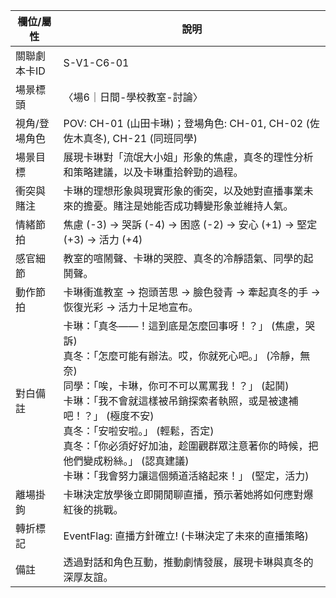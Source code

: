 | 欄位/屬性 | 說明 |
|---|---|
| 關聯劇本卡ID | S-V1-C6-01 |
| 場景標頭 | 〈場6｜日間-學校教室-討論〉 |
| 視角/登場角色 | POV: CH-01 (山田卡琳)；登場角色: CH-01, CH-02 (佐佐木真冬), CH-21 (同班同學) |
| 場景目標 | 展現卡琳對「流氓大小姐」形象的焦慮，真冬的理性分析和策略建議，以及卡琳重拾幹勁的過程。 |
| 衝突與賭注 | 卡琳的理想形象與現實形象的衝突，以及她對直播事業未來的擔憂。賭注是她能否成功轉變形象並維持人氣。 |
| 情緒節拍 | 焦慮 (-3) -> 哭訴 (-4) -> 困惑 (-2) -> 安心 (+1) -> 堅定 (+3) -> 活力 (+4) |
| 感官細節 | 教室的喧鬧聲、卡琳的哭腔、真冬的冷靜語氣、同學的起鬨聲。 |
| 動作節拍 | 卡琳衝進教室 -> 抱頭苦思 -> 臉色發青 -> 牽起真冬的手 -> 恢復光彩 -> 活力十足地宣布。 |
| 對白備註 | 卡琳：「真冬——！這到底是怎麼回事呀！？」 (焦慮，哭訴)<br>真冬：「怎麼可能有辦法。哎，你就死心吧。」 (冷靜，無奈)<br>同學：「唉，卡琳，你可不可以罵罵我！？」 (起鬨)<br>卡琳：「我不會就這樣被吊銷探索者執照，或是被逮補吧！？」 (極度不安)<br>真冬：「安啦安啦。」 (輕鬆，否定)<br>真冬：「你必須好好加油，趁圍觀群眾注意著你的時候，把他們變成粉絲。」 (認真建議)<br>卡琳：「我會努力讓這個頻道活絡起來！」 (堅定，活力) |
| 離場掛鉤 | 卡琳決定放學後立即開閒聊直播，預示著她將如何應對爆紅後的挑戰。 |
| 轉折標記 | EventFlag: 直播方針確立! (卡琳決定了未來的直播策略) |
| 備註 | 透過對話和角色互動，推動劇情發展，展現卡琳與真冬的深厚友誼。 |
